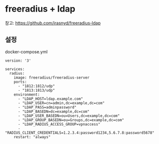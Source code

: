 # freeradius + ldap

참고: https://github.com/irasnyd/freeradius-ldap

## 설정

docker-compose.yml

```
version: '3'

services:
  radius:
    image: freeradius/freeradius-server
    ports:
      - "1812:1812/udp"
      - "1813:1813/udp"
    environment:
      - "LDAP_HOST=ldap.example.com"
      - "LDAP_USER=cn=admin,dc=example,dc=com"
      - "LDAP_PASS=adminpassword"
      - "LDAP_BASEDN=dc=example,dc=com"
      - "LDAP_USER_BASEDN=ou=Users,dc=example,dc=com"
      - "LDAP_GROUP_BASEDN=ou=Groups,dc=example,dc=com"
      - "LDAP_RADIUS_ACCESS_GROUP=vpnaccess"
      - "RADIUS_CLIENT_CREDENTIALS=1.2.3.4:password1234,5.6.7.8:password5678"
    restart: "always"
```
